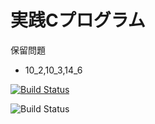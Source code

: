 実践Cプログラム
=

保留問題

 - 10_2,10_3,14_6

[![Build Status](https://travis-ci.org/lastcat/CRenshuu.svg?branch=master)](https://travis-ci.org/lastcat/CRenshuu)


![Build Status](https://circleci.com/gh/lastcat/CRenshuu.svg?style=shield&circle-token=bbba4cfd34bdf1982c6a79edbd925dded008e102)
